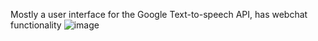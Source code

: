 Mostly a user interface for the Google Text-to-speech API, has webchat functionality
![image](https://github.com/user-attachments/assets/c88e6321-4006-4d4e-8f34-3784b61a7158)
